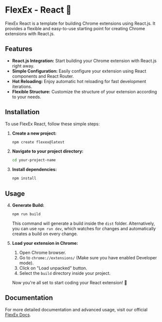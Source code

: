 # FlexEx - React 🚀

FlexEx React is a template for building Chrome extensions using React.js. It provides a flexible and easy-to-use starting point for creating Chrome extensions with React.js.

## Features

- **React.js Integration:** Start building your Chrome extension with React.js right away.
- **Simple Configuration:** Easily configure your extension using React components and React Router.
- **Hot Reloading:** Enjoy automatic hot reloading for fast development iterations.
- **Flexible Structure:** Customize the structure of your extension according to your needs.

## Installation

To use FlexEx React, follow these simple steps:

1. **Create a new project:**
   ```bash
   npm create flexex@latest
   ```

2. **Navigate to your project directory:**
   ```bash
   cd your-project-name
   ```

3. **Install dependencies:**
   ```bash
   npm install
   ```

## Usage

4. **Generate Build:**
   ```bash
   npm run build
   ```
   This command will generate a build inside the `dist` folder. Alternatively, you can use `npm run dev`, which watches for changes and automatically creates a build on every change.

5. **Load your extension in Chrome:**
   1. Open Chrome browser.
   2. Go to `chrome://extensions/` (Make sure you have enabled Developer mode).
   3. Click on "Load unpacked" button.
   4. Select the `build` directory inside your project.

   Now you're all set to start coding your React extension! 🎉

## Documentation

For more detailed documentation and advanced usage, visit our official [FlexEx Docs](https://github.com/akii09/FlexEx#flexex-).
